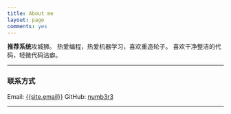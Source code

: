 ```yaml
---
title: About me
layout: page
comments: yes
---
```


**推荐系统**攻城狮。
热爱编程，热爱机器学习，喜欢重造轮子。
喜欢干净整洁的代码，轻微代码洁癖。

----

### 联系方式

Email: [{{site.email}}](mailto:{{site.email}})
GitHub: [numb3r3](https://github.com/hezila)

----
